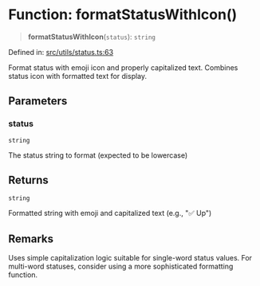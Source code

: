 # Function: formatStatusWithIcon()

> **formatStatusWithIcon**(`status`): `string`

Defined in: [src/utils/status.ts:63](https://github.com/Nick2bad4u/Uptime-Watcher/blob/main/src/utils/status.ts#L63)

Format status with emoji icon and properly capitalized text. Combines status
icon with formatted text for display.

## Parameters

### status

`string`

The status string to format (expected to be lowercase)

## Returns

`string`

Formatted string with emoji and capitalized text (e.g., "✅ Up")

## Remarks

Uses simple capitalization logic suitable for single-word status values. For
multi-word statuses, consider using a more sophisticated formatting
function.
